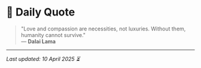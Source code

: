# 📜 Daily Quote

> "Love and compassion are necessities, not luxuries. Without them, humanity cannot survive."  
> — **Dalai Lama**

---

_Last updated: 10 April 2025 ⏳_
